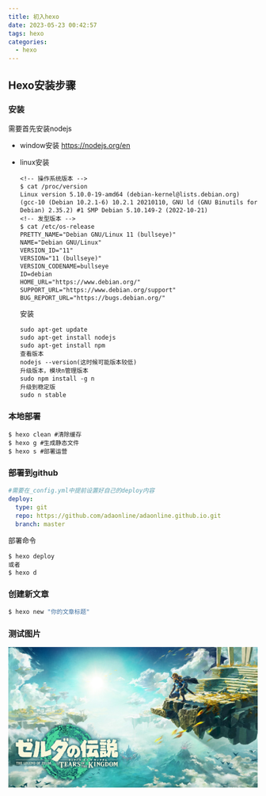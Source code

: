 ```yaml
---
title: 初入hexo
date: 2023-05-23 00:42:57
tags: hexo
categories:
  - hexo
---
```

## Hexo安装步骤

### 安装

需要首先安装nodejs

- window安装
  https://nodejs.org/en
- linux安装

  ```shell
  <!-- 操作系统版本 -->
  $ cat /proc/version
  Linux version 5.10.0-19-amd64 (debian-kernel@lists.debian.org) (gcc-10 (Debian 10.2.1-6) 10.2.1 20210110, GNU ld (GNU Binutils for Debian) 2.35.2) #1 SMP Debian 5.10.149-2 (2022-10-21)
  <!-- 发型版本 -->
  $ cat /etc/os-release
  PRETTY_NAME="Debian GNU/Linux 11 (bullseye)"
  NAME="Debian GNU/Linux"
  VERSION_ID="11"
  VERSION="11 (bullseye)"
  VERSION_CODENAME=bullseye
  ID=debian
  HOME_URL="https://www.debian.org/"
  SUPPORT_URL="https://www.debian.org/support"
  BUG_REPORT_URL="https://bugs.debian.org/"
  ```

  安装

  ```shell
  sudo apt-get update
  sudo apt-get install nodejs
  sudo apt-get install npm
  查看版本
  nodejs --version(这时候可能版本较低)
  升级版本，模块n管理版本
  sudo npm install -g n
  升级到稳定版
  sudo n stable
  ```

### 本地部署

```shell
$ hexo clean #清除缓存
$ hexo g #生成静态文件
$ hexo s #部署运营
```

### 部署到github

```yml
#需要在_config.yml中提前设置好自己的deploy内容
deploy:
  type: git
  repo: https://github.com/adaonline/adaonline.github.io.git
  branch: master
```

部署命令

```shell
$ hexo deploy
或者
$ hexo d
```

### 创建新文章

```bash
$ hexo new "你的文章标题"
```

### 测试图片

![1](../images/hexo日常使用/saierda.jpg)
